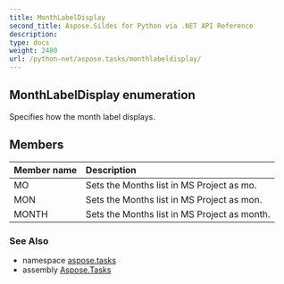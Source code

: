 ```yaml
---
title: MonthLabelDisplay
second_title: Aspose.Sildes for Python via .NET API Reference
description: 
type: docs
weight: 2480
url: /python-net/aspose.tasks/monthlabeldisplay/
---
```


## MonthLabelDisplay enumeration

Specifies how the month label displays.

## Members
| Member name | Description |
| :- | :- |
|MO|Sets the Months list in MS Project as mo.|
|MON|Sets the Months list in MS Project as mon.|
|MONTH|Sets the Months list in MS Project as month.|

### See Also

* namespace [aspose.tasks](../../aspose.tasks/)
* assembly [Aspose.Tasks](/tasks/python-net/)

